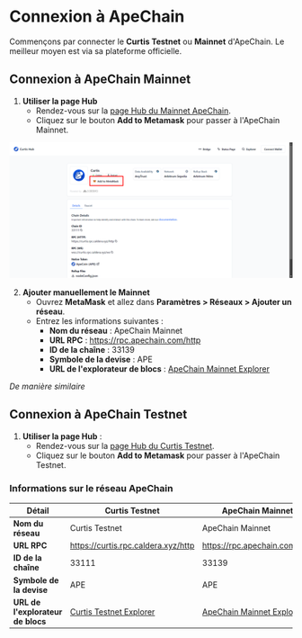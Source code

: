 # Connexion à ApeChain

Commençons par connecter le **Curtis Testnet** ou **Mainnet** d'ApeChain. Le meilleur moyen est via sa plateforme officielle.

## **Connexion à ApeChain Mainnet**
1. **Utiliser la page Hub**
   - Rendez-vous sur la [page Hub du Mainnet ApeChain](https://apechain.hub.caldera.xyz/).
   - Cliquez sur le bouton **Add to Metamask** pour passer à l'ApeChain Mainnet.

![](https://raw.githubusercontent.com/POLearn/build-on-apechain/refs/heads/master/content/assets/images/network_page.png)

2. **Ajouter manuellement le Mainnet**
   - Ouvrez **MetaMask** et allez dans **Paramètres > Réseaux > Ajouter un réseau**.
   - Entrez les informations suivantes :
     - **Nom du réseau** : ApeChain Mainnet
     - **URL RPC** : https://rpc.apechain.com/http
     - **ID de la chaîne** : 33139
     - **Symbole de la devise** : APE
     - **URL de l'explorateur de blocs** : [ApeChain Mainnet Explorer](https://apescan.io/)

*De manière similaire*
## **Connexion à ApeChain Testnet**
1. **Utiliser la page Hub** :
   - Rendez-vous sur la [page Hub du Curtis Testnet](https://curtis.hub.caldera.xyz/).
   - Cliquez sur le bouton **Add to Metamask** pour passer à l'ApeChain Testnet.

### **Informations sur le réseau ApeChain**

| **Détail**           | **Curtis Testnet**                | **ApeChain Mainnet**            |
|----------------------|-----------------------------------|---------------------------------|
| **Nom du réseau**    | Curtis Testnet                    | ApeChain Mainnet                |
| **URL RPC**          | https://curtis.rpc.caldera.xyz/http| https://rpc.apechain.com/http   |
| **ID de la chaîne**  | 33111                             | 33139                           |
| **Symbole de la devise** | APE                           | APE                             |
| **URL de l'explorateur de blocs** | [Curtis Testnet Explorer](https://curtis.apescan.io/) | [ApeChain Mainnet Explorer](https://apescan.io/) |